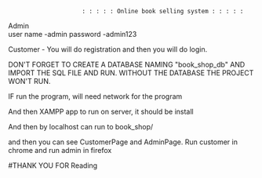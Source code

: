                          : : : : : Online book selling system : : : : : 


Admin  
user name -admin
password -admin123


Customer  - You will do registration and then you will do login.


DON'T FORGET TO CREATE A DATABASE NAMING "book_shop_db" AND IMPORT THE SQL FILE AND RUN.
WITHOUT THE DATABASE THE PROJECT WON'T RUN.

IF run the program, will need network for the program

And then XAMPP app to run on server, it should be install 

And then by localhost can run to book_shop/

and then you can see CustomerPage and AdminPage.
Run customer in chrome and run admin in firefox


#THANK YOU FOR Reading
